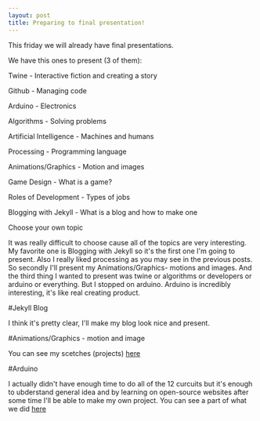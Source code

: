 ```yaml
---
layout: post
title: Preparing to final presentation!
---
```

This friday we will already have final presentations. 

We have this ones to present (3 of them):

Twine - Interactive fiction and creating a story

Github - Managing code

Arduino - Electronics

Algorithms - Solving problems

Artificial Intelligence - Machines and humans

Processing - Programming language

Animations/Graphics - Motion and images

Game Design - What is a game?

Roles of Development - Types of jobs

Blogging with Jekyll - What is a blog and how to make one

Choose your own topic

It was really difficult to choose cause all of the topics are very interesting. My favorite one is Blogging with Jekyll so it's the first one I'm going to present. 
Also I really liked processing as you may see in the previous posts. So secondly I'll present my Animations/Graphics- motions and images. And the third thing I wanted to present was twine or algorithms or developers or arduino or everything. But I stopped on arduino. Arduino is incredibly interesting, it's like real creating product.

#Jekyll Blog

I think it's pretty clear, I'll make my blog look nice and present.

#Animations/Graphics - motion and image

You can see my scetches (projects) [here](https://sanachinaliyeva.github.io/processing/)

#Arduino

I actually didn't have enough time to do all of the 12 curcuits but it's enough to ubderstand general idea and by learning on open-source websites after some time I'll be able to make my own project.
You can see a part of what we did [here](https://sanachinaliyeva.github.io/arduino/)

